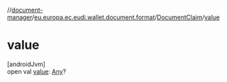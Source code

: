 //[document-manager](../../../index.md)/[eu.europa.ec.eudi.wallet.document.format](../index.md)/[DocumentClaim](index.md)/[value](value.md)

# value

[androidJvm]\
open val [value](value.md): [Any](https://kotlinlang.org/api/latest/jvm/stdlib/kotlin/-any/index.html)?
